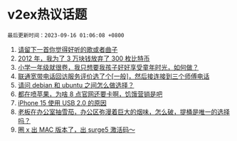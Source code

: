 # v2ex热议话题

`最后更新时间：2023-09-16 01:06:08 +0800`

1. [请留下一首你觉得好听的歌或者曲子](https://www.v2ex.com/t/973927)
1. [2012 年，我为了 3 万块钱放弃了 300 枚比特币](https://www.v2ex.com/t/973937)
1. [小学一年级就很卷，我只想要我孩子好好享受童年时光，如何做？](https://www.v2ex.com/t/973933)
1. [联通宽带电话回访服务评价选了个[一般]，然后接连接到三个师傅电话](https://www.v2ex.com/t/974122)
1. [请问 debian 和 ubuntu 之间怎么做选择？](https://www.v2ex.com/t/974059)
1. [都在喷苹果，为啥 8 点官网还要卡啊，饥饿营销是吧](https://www.v2ex.com/t/974238)
1. [iPhone 15 使用 USB 2.0 的原因](https://www.v2ex.com/t/974024)
1. [老板在办公室抽雪茄，办公区弥漫着巨大的烟味，怎么破，提桶是唯一的选择吗？](https://www.v2ex.com/t/974078)
1. [圈 x 出 MAC 版本了，出 surge5 激活码～](https://www.v2ex.com/t/973948)


